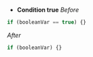 - **Condition true**
*Before*
```Javascript
if (booleanVar == true) {}
```
*After*
```JavaScript
if (booleanVar) {}
```